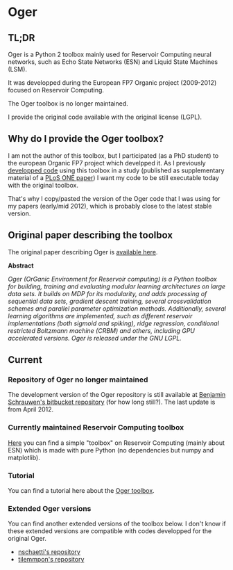 # Oger

## TL;DR
Oger is a Python 2 toolbox mainly used for Reservoir Computing neural networks, such as Echo State Networks (ESN) and Liquid State Machines (LSM).

It was developped during the European FP7 Organic project (2009-2012) focused on Reservoir Computing.

The Oger toolbox is no longer maintained.

I provide the original code available with the original license (LGPL).


## Why do I provide the Oger toolbox?
I am not the author of this toolbox, but I participated (as a PhD student) to the european Organic FP7 project which develpped it.
As I previously [developped code](https://github.com/neuronalX/HinautDominey2013_PLoS_ONE) using this toolbox in a study (published as supplementary material of a [PLoS ONE paper](https://doi.org/10.1371/journal.pone.0052946)) I want my code to be still executable today with the original toolbox.

That's why I copy/pasted the version of the Oger code that I was using for my papers (early/mid 2012), which is probably close to the latest stable version.

## Original paper describing the toolbox
The original paper describing Oger is [available here](https://www.researchgate.net/publication/262356589_Oger_Modular_Learning_Architectures_For_Large-Scale_Sequential_Processing).

**Abstract**

*Oger (OrGanic Environment for Reservoir computing) is a Python toolbox for building, training and evaluating modular learning architectures on large data sets. It builds on MDP for its modularity, and adds processing of sequential data sets, gradient descent training, several crossvalidation schemes and parallel parameter optimization methods. Additionally, several learning algorithms are implemented, such as different reservoir implementations (both sigmoid and spiking), ridge regression, conditional restricted Boltzmann machine (CRBM) and others, including GPU accelerated versions. Oger is released under the GNU LGPL.*

## Current

### Repository of Oger no longer maintained
The development version of the Oger repository is still available at [Benjamin Schrauwen's bitbucket repository](https://bitbucket.org/benjamin_schrauwen/organic-reservoir-computing-engine/downloads/) (for how long still?). The last update is from April 2012.

### Currently maintained Reservoir Computing toolbox
[Here](https://github.com/neuronalX/FunkyReservoir) you can find a simple "toolbox" on Reservoir Computing (mainly about ESN) which is made with pure Python (no dependencies but numpy and matplotlib).

### Tutorial
You can find a tutorial here about the [Oger toolbox](http://www.nilsschaetti.ch/2018/01/30/introduction-reservoir-computing-2-oger-toolbox/).

### Extended Oger versions
You can find another extended versions of the toolbox below. I don't know if these extended versions are compatible with codes developped for the original Oger.
- [nschaetti's repository](https://github.com/nschaetti/Oger)
- [tilemmpon's repository](https://github.com/tilemmpon/Extended-OGER)

